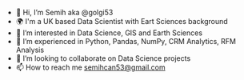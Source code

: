 - 👋 Hi, I’m Semih aka @golgi53
- 🌍 I'm a UK based Data Scientist with Eart Sciences background
- 👀 I’m interested in Data Science, GIS and Earth Sciences
- 🌱 I’m experienced in Python, Pandas, NumPy, CRM Analytics, RFM Analysis
- 💞️ I’m looking to collaborate on Data Science projects
- 📫 How to reach me semihcan53@gmail.com

<!---
golgi53/golgi53 is a ✨ special ✨ repository because its `README.md` (this file) appears on your GitHub profile.
You can click the Preview link to take a look at your changes.
--->
